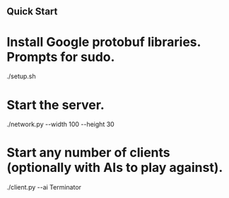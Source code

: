 Quick Start
-----------

# Install Google protobuf libraries. Prompts for sudo.
./setup.sh
# Start the server.
./network.py --width 100 --height 30
# Start any number of clients (optionally with AIs to play against).
./client.py --ai Terminator
